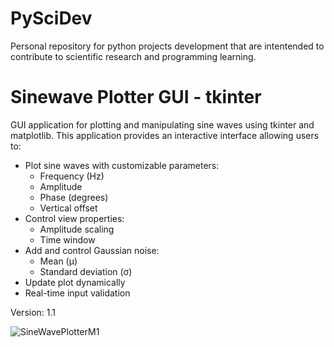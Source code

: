 # PySciDev
Personal repository for python projects development that are intentended to contribute to scientific research and programming learning.

# Sinewave Plotter GUI - tkinter
GUI application for plotting and manipulating sine waves using tkinter and matplotlib.
This application provides an interactive interface allowing users to:
- Plot sine waves with customizable parameters:
  * Frequency (Hz)
  * Amplitude 
  * Phase (degrees)
  * Vertical offset
- Control view properties:
  * Amplitude scaling
  * Time window
- Add and control Gaussian noise:
  * Mean (μ)
  * Standard deviation (σ)
- Update plot dynamically
- Real-time input validation
  
Version: 1.1

![SineWavePlotterM1](https://github.com/user-attachments/assets/7a3a01e7-9f64-4ad5-80d8-381ba6680949)
